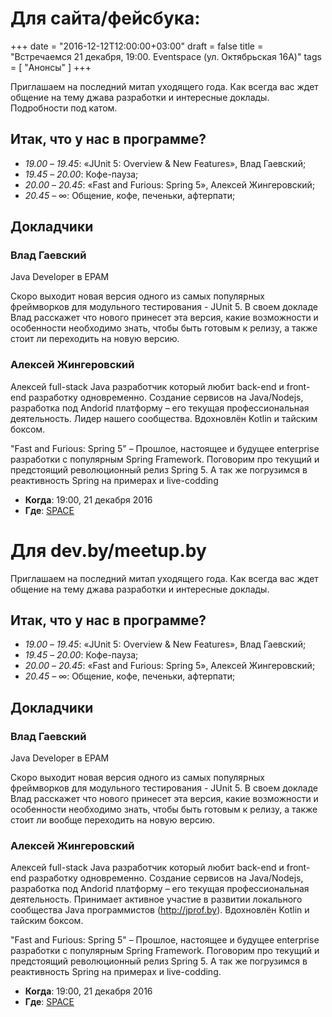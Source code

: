 Для сайта/фейсбука:
=====================================================================================

+++
date = "2016-12-12T12:00:00+03:00"
draft = false
title = "Встречаемся 21 декабря, 19:00. Eventspace (ул. Октябрьская 16А)"
tags = [
    "Анонсы"
]
+++

Приглашаем на последний митап уходящего года. Как всегда вас ждет общение на тему джава разработки и интересные доклады. Подробности под катом.

<!--more-->

## Итак, что у нас в программе?

* _19.00_ – _19.45_: «JUnit 5: Overview & New Features», Влад Гаевский;
* _19.45_ – _20.00_: Кофе-пауза;
* _20.00_ – _20.45_: «Fast and Furious: Spring 5», Алексей Жингеровский;
* _20.45_ – ∞: Общение, кофе, печеньки, афтерпати;

## Докладчики

### Влад Гаевский

Java Developer в EPAM

Скоро выходит новая версия одного из самых популярных фреймворков для модульного тестирования - JUnit 5. В своем докладе Влад расскажет что нового принесет эта версия, какие возможности и особенности необходимо знать, чтобы быть готовым к релизу, а также стоит ли переходить на новую версию.

### Алексей Жингеровский

Алексей full-stack Java разработчик который любит back-end и front-end разработку одновременно. Создание сервисов на Java/Nodejs,
разработка под Andorid платформу – его текущая профессиональная деятельность.
Лидер нашего сообщества. Вдохновлён Kotlin и тайским боксом.

"Fast and Furious: Spring 5" – Прошлое, настоящее и будущее enterprise разработки с популярным Spring Framework. Поговорим про текущий и предстоящий
революционный релиз Spring 5. А так же погрузимся в реактивность Spring на примерах и live-codding


* **Когда**: 19:00, 21 декабря 2016
* **Где**: [SPACE](http://eventspace.by)


Для dev.by/meetup.by
=====================================================================================

Приглашаем на последний митап уходящего года. Как всегда вас ждет общение на тему джава разработки и интересные доклады.

## Итак, что у нас в программе?

* _19.00_ – _19.45_: «JUnit 5: Overview & New Features», Влад Гаевский;
* _19.45_ – _20.00_: Кофе-пауза;
* _20.00_ – _20.45_: «Fast and Furious: Spring 5», Алексей Жингеровский;
* _20.45_ – ∞: Общение, кофе, печеньки, афтерпати;

## Докладчики

### Влад Гаевский

Java Developer в EPAM

Скоро выходит новая версия одного из самых популярных фреймворков для модульного тестирования - JUnit 5. В своем докладе Влад расскажет что нового принесет эта версия, какие возможности и особенности необходимо знать, чтобы быть готовым к релизу, а также стоит ли вообще переходить на новую версию.

### Алексей Жингеровский

Алексей full-stack Java разработчик который любит back-end и front-end разработку одновременно. Создание сервисов на Java/Nodejs,
разработка под Andorid платформу – его текущая профессиональная деятельность.
Принимает активное участие в развитии локального сообщества Java программистов (http://jprof.by). Вдохновлён Kotlin и тайским боксом.

"Fast and Furious: Spring 5" – Прошлое, настоящее и будущее enterprise разработки с популярным Spring Framework. Поговорим про текущий и предстоящий
революционный релиз Spring 5. А так же погрузимся в реактивность Spring на примерах и live-codding.


* **Когда**: 19:00, 21 декабря 2016
* **Где**: [SPACE](http://eventspace.by)
